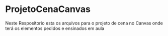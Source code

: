 # ProjetoCenaCanvas
Neste Respositorio esta os arquivos para o projeto de cena no Canvas onde terá os elementos pedidos e ensinados em aula
